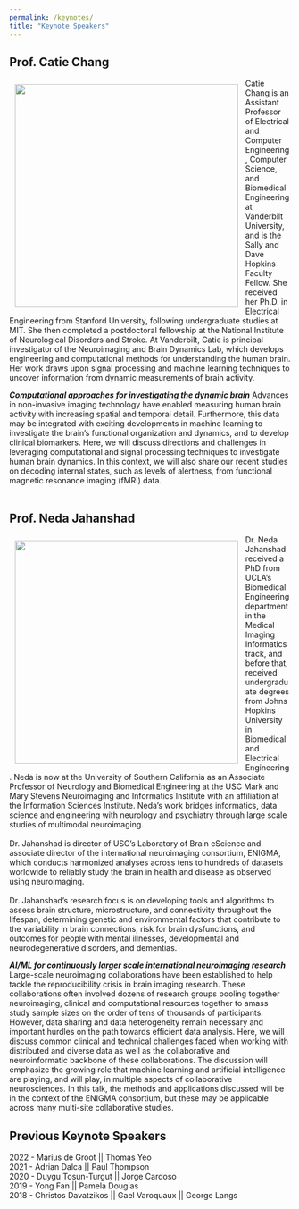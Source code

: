 ```yaml
---
permalink: /keynotes/
title: "Keynote Speakers"
---
```

## Prof. Catie Chang
<img align="left" src="https://mlcnworkshop.github.io/images/chang.jpg" width="400 px" style="padding: 10px">Catie Chang is an Assistant Professor of Electrical and Computer Engineering, Computer Science, and Biomedical Engineering at Vanderbilt University, and is the Sally and Dave Hopkins Faculty Fellow. She received her Ph.D. in Electrical Engineering from Stanford University, following undergraduate studies at MIT. She then completed a postdoctoral fellowship at the National Institute of Neurological Disorders and Stroke. At Vanderbilt, Catie is principal investigator of the Neuroimaging and Brain Dynamics Lab, which develops engineering and computational methods for understanding the human brain. Her work draws upon signal processing and machine learning techniques to uncover information from dynamic measurements of brain activity.
<br>

***Computational approaches for investigating the dynamic brain***
Advances in non-invasive imaging technology have enabled measuring human brain activity with increasing spatial and temporal detail. Furthermore, this data may be integrated with exciting developments in machine learning to investigate the brain’s functional organization and dynamics, and to develop clinical biomarkers. Here, we will discuss directions and challenges in leveraging computational and signal processing techniques to investigate human brain dynamics. In this context, we will also share our recent studies on decoding internal states, such as levels of alertness, from functional magnetic resonance imaging (fMRI) data.
<br>
<br>

## Prof. Neda Jahanshad
<img align="left" src="https://mlcnworkshop.github.io/images/neda.jpg" width="400 px" style="padding: 10px">
Dr. Neda Jahanshad received a PhD from UCLA’s Biomedical Engineering department in the Medical Imaging Informatics track, and before that, received undergraduate degrees from Johns Hopkins University in Biomedical and Electrical Engineering. Neda is now at the University of Southern California as an Associate Professor of Neurology and Biomedical Engineering at the USC Mark and Mary Stevens Neuroimaging and Informatics Institute with an affiliation at the Information Sciences Institute. Neda’s work bridges informatics, data science and engineering with neurology and psychiatry through large scale studies of multimodal neuroimaging. 
<br>
<br>
Dr. Jahanshad is director of USC’s Laboratory of Brain eScience and associate director of the international neuroimaging consortium, ENIGMA, which conducts harmonized analyses across tens to hundreds of datasets worldwide to reliably study the brain in health and disease as observed using neuroimaging. 
<br>
<br>
Dr. Jahanshad’s research focus is on developing tools and algorithms to assess brain structure, microstructure, and connectivity throughout the lifespan, determining genetic and environmental factors that contribute to the variability in brain connections, risk for brain dysfunctions, and outcomes for people with mental illnesses, developmental and neurodegenerative disorders, and dementias.
<br>

***AI/ML for continuously larger scale international neuroimaging research***
Large-scale neuroimaging collaborations have been established to help tackle the reproducibility crisis in brain imaging research. These collaborations often involved dozens of research groups pooling together neuroimaging, clinical and computational resources together to amass study sample sizes on the order of tens of thousands of participants. However, data sharing and data heterogeneity remain necessary and important hurdles on the path towards efficient data analysis. Here, we will discuss common clinical and technical challenges faced when working with distributed and diverse data as well as the collaborative and neuroinformatic backbone of these collaborations. The discussion will emphasize the growing role that machine learning and artificial intelligence are playing, and will play, in multiple aspects of collaborative neurosciences. In this talk, the methods and applications discussed will be in the context of the ENIGMA consortium, but these may be applicable across many multi-site collaborative studies. 


## Previous Keynote Speakers

2022 - Marius de Groot || Thomas Yeo
<br>
2021 - Adrian Dalca || Paul Thompson 
<br>
2020 - Duygu Tosun-Turgut || Jorge Cardoso 
<br>
2019 - Yong Fan || Pamela Douglas
<br>
2018 - Christos Davatzikos || Gael Varoquaux || George Langs
<br>
